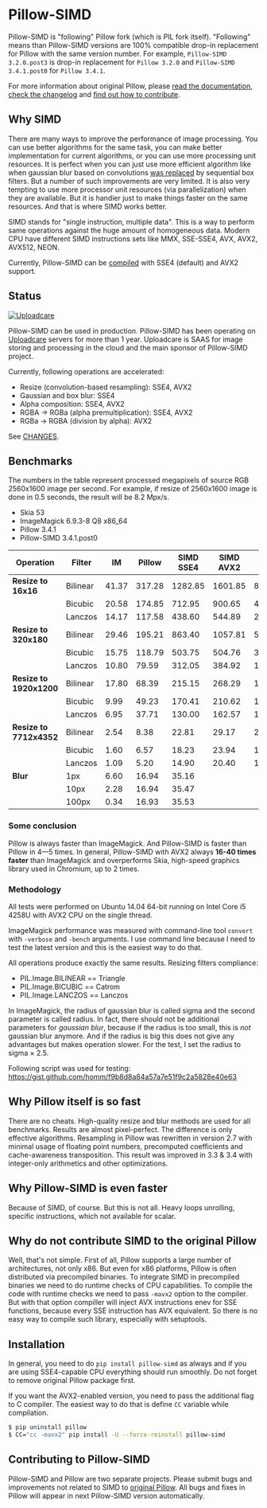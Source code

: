 # Pillow-SIMD

Pillow-SIMD is "following" Pillow fork (which is PIL fork itself).
"Following" means than Pillow-SIMD versions are 100% compatible
drop-in replacement for Pillow with the same version number.
For example, `Pillow-SIMD 3.2.0.post3` is drop-in replacement for
`Pillow 3.2.0` and  `Pillow-SIMD 3.4.1.post0` for `Pillow 3.4.1`.

For more information about original Pillow, please
[read the documentation][original-docs],
[check the changelog][original-changelog] and
[find out how to contribute][original-contribute].


## Why SIMD

There are many ways to improve the performance of image processing.
You can use better algorithms for the same task, you can make better
implementation for current algorithms, or you can use more processing unit
resources. It is perfect when you can just use more efficient algorithm like
when gaussian blur based on convolutions [was replaced][gaussian-blur-changes]
by sequential box filters. But a number of such improvements are very limited.
It is also very tempting to use more processor unit resources 
(via parallelization) when they are available. But it is handier just
to make things faster on the same resources. And that is where SIMD works better.

SIMD stands for "single instruction, multiple data". This is a way to perform
same operations against the huge amount of homogeneous data. 
Modern CPU have different SIMD instructions sets like
MMX, SSE-SSE4, AVX, AVX2, AVX512, NEON.

Currently, Pillow-SIMD can be [compiled](#installation) with SSE4 (default)
and AVX2 support.


## Status

[![Uploadcare][uploadcare.logo]][uploadcare.com]

Pillow-SIMD can be used in production. Pillow-SIMD has been operating on
[Uploadcare][uploadcare.com] servers for more than 1 year.
Uploadcare is SAAS for image storing and processing in the cloud
and the main sponsor of Pillow-SIMD project.

Currently, following operations are accelerated:

- Resize (convolution-based resampling): SSE4, AVX2
- Gaussian and box blur: SSE4
- Alpha composition: SSE4, AVX2
- RGBA → RGBa (alpha premultiplication): SSE4, AVX2
- RGBa → RGBA (division by alpha): AVX2

See [CHANGES](CHANGES.SIMD.rst).


## Benchmarks

The numbers in the table represent processed megapixels of source RGB 2560x1600
image per second. For example, if resize of 2560x1600 image is done
in 0.5 seconds, the result will be 8.2 Mpx/s.

- Skia 53
- ImageMagick 6.9.3-8 Q8 x86_64
- Pillow 3.4.1
- Pillow-SIMD 3.4.1.post0

Operation               | Filter  | IM   | Pillow| SIMD SSE4| SIMD AVX2| Skia 53
------------------------|---------|------|-------|----------|----------|--------
**Resize to 16x16**     | Bilinear| 41.37| 317.28|   1282.85|   1601.85|  809.49
                        | Bicubic | 20.58| 174.85|    712.95|    900.65|  453.10
                        | Lanczos | 14.17| 117.58|    438.60|    544.89|  292.57
**Resize to 320x180**   | Bilinear| 29.46| 195.21|    863.40|   1057.81|  592.76
                        | Bicubic | 15.75| 118.79|    503.75|    504.76|  327.68
                        | Lanczos | 10.80|  79.59|    312.05|    384.92|  196.92
**Resize to 1920x1200** | Bilinear| 17.80|  68.39|    215.15|    268.29|  192.30
                        | Bicubic |  9.99|  49.23|    170.41|    210.62|  112.84
                        | Lanczos |  6.95|  37.71|    130.00|    162.57|  104.76
**Resize to 7712x4352** | Bilinear|  2.54|   8.38|     22.81|     29.17|   20.58
                        | Bicubic |  1.60|   6.57|     18.23|     23.94|   16.52
                        | Lanczos |  1.09|   5.20|     14.90|     20.40|   12.05
**Blur**                | 1px     |  6.60|  16.94|     35.16|          |        
                        | 10px    |  2.28|  16.94|     35.47|          |        
                        | 100px   |  0.34|  16.93|     35.53|          |        


### Some conclusion

Pillow is always faster than ImageMagick. And Pillow-SIMD is faster
than Pillow in 4—5 times. In general, Pillow-SIMD with AVX2 always
**16-40 times faster** than ImageMagick and overperforms Skia,
high-speed graphics library used in Chromium, up to 2 times.

### Methodology

All tests were performed on Ubuntu 14.04 64-bit running on
Intel Core i5 4258U with AVX2 CPU on the single thread.

ImageMagick performance was measured with command-line tool `convert` with
`-verbose` and `-bench` arguments. I use command line because
I need to test the latest version and this is the easiest way to do that.

All operations produce exactly the same results.
Resizing filters compliance:

- PIL.Image.BILINEAR == Triangle
- PIL.Image.BICUBIC == Catrom
- PIL.Image.LANCZOS == Lanczos

In ImageMagick, the radius of gaussian blur is called sigma and the second
parameter is called radius. In fact, there should not be additional parameters
for *gaussian blur*, because if the radius is too small, this is *not*
gaussian blur anymore. And if the radius is big this does not give any
advantages but makes operation slower. For the test, I set the radius
to sigma × 2.5.

Following script was used for testing:
https://gist.github.com/homm/f9b8d8a84a57a7e51f9c2a5828e40e63


## Why Pillow itself is so fast

There are no cheats. High-quality resize and blur methods are used for all
benchmarks. Results are almost pixel-perfect. The difference is only effective
algorithms. Resampling in Pillow was rewritten in version 2.7 with 
minimal usage of floating point numbers, precomputed coefficients and
cache-awareness transposition. This result was improved in 3.3 & 3.4 with
integer-only arithmetics and other optimizations.


## Why Pillow-SIMD is even faster

Because of SIMD, of course. But this is not all. Heavy loops unrolling,
specific instructions, which not available for scalar.


## Why do not contribute SIMD to the original Pillow

Well, that's not simple. First of all, Pillow supports a large number
of architectures, not only x86. But even for x86 platforms, Pillow is often
distributed via precompiled binaries. To integrate SIMD in precompiled binaries
we need to do runtime checks of CPU capabilities.
To compile the code with runtime checks we need to pass `-mavx2` option
to the compiler. But with that option compiller will inject AVX instructions
enev for SSE functions, because every SSE instruction has AVX equivalent.
So there is no easy way to compile such library, especially with setuptools.


## Installation

In general, you need to do `pip install pillow-simd` as always and if you
are using SSE4-capable CPU everything should run smoothly.
Do not forget to remove original Pillow package first.

If you want the AVX2-enabled version, you need to pass the additional flag to C
compiler. The easiest way to do that is define `CC` variable while compilation.

```bash
$ pip uninstall pillow
$ CC="cc -mavx2" pip install -U --force-reinstall pillow-simd
```


## Contributing to Pillow-SIMD

Pillow-SIMD and Pillow are two separate projects.
Please submit bugs and improvements not related to SIMD to 
[original Pillow][original-issues]. All bugs and fixes in Pillow
will appear in next Pillow-SIMD version automatically.


  [original-docs]: http://pillow.readthedocs.io/
  [original-issues]: https://github.com/python-pillow/Pillow/issues/new
  [original-changelog]: https://github.com/python-pillow/Pillow/blob/master/CHANGES.rst
  [original-contribute]: https://github.com/python-pillow/Pillow/blob/master/.github/CONTRIBUTING.md
  [gaussian-blur-changes]: http://pillow.readthedocs.io/en/3.2.x/releasenotes/2.7.0.html#gaussian-blur-and-unsharp-mask
  [uploadcare.com]: https://uploadcare.com/?utm_source=github&utm_medium=description&utm_campaign=pillow-simd
  [uploadcare.logo]: https://ucarecdn.com/dc4b8363-e89f-402f-8ea8-ce606664069c/-/preview/
